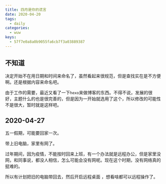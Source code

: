 ```yaml
---
title: 四月是你的谎言
date: 2020-04-20
tags:
  - daily
categories:
  - wuw
keys:
  - 57f7e0a8a0b9055fa6cb7f3a03889387
---
```


## 不知道

决定开始不在用日期和时间来命名了，虽然看起来很规范，但是查找实在是不方便啊。还是根据内容来命名吧。

由于工作的需要，最近又看了一下`hexo`来做博客的东西。不得不说，发展的很好，主题什么的也是很完善的，但是因为一开始就选用了这个，所以修改的可能性不是很大，暂时就是这样吧。

## 2020-04-27

五一假期，可能要回家一次。

带上旧电脑，家里有网了。

过年期间，因为疫情，不能按时回来上班，有一个办法就是远程办公，但是家里没网，和同事说，都没人相信，怎么可能会没有网呢。现在这个时期，没有网络真的挺难的。

所以有计划把旧的电脑带回去，然后开启远程桌面 ，想看啥都可以远程操作了。
